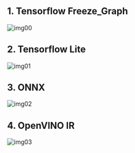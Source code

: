 ## 1. Tensorflow Freeze_Graph
![img00](images/white_box_cartoonization_freeze_graph_pb.png)
## 2. Tensorflow Lite
![img01](images/white_box_cartoonization_weight_quant_tflite.png)
## 3. ONNX
![img02](images/white_box_cartoonization_freeze_graph_onnx.png)
## 4. OpenVINO IR
![img03](images/white_box_cartoonization_freeze_graph_IR.png)
